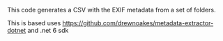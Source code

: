 This code generates a CSV with the EXIF metadata from a set of folders.

This is based uses https://github.com/drewnoakes/metadata-extractor-dotnet and .net 6 sdk
